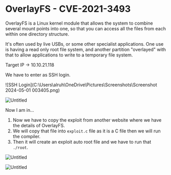 # OverlayFS - CVE-2021-3493

OverlayFS is a Linux kernel module that allows the system to combine several mount points into one, so that you can access all the files from each within one directory structure.

It's often used by live USBs, or some other specialist applications. One use is having a read only root file system, and another partition "overlayed" with that to allow applications to write to a temporary file system.

Target IP → 10.10.21.118

We have to enter as SSH login.

![SSH Login](C:\Users\alruh\OneDrive\Pictures\Screenshots\Screenshot 2024-05-01 003405.png)

![Untitled](OverlayFS%20-%20CVE-2021-3493%20b62b08b19ac84037843878446fef805d/Untitled%201.png)

Now I am in…

1. Now we have to copy the exploit from another website where we have the details of OverlayFS.
2. We will copy that file into `exploit.c` file as it is a C file then we will run the compiler.
3. Then it will create an exploit auto root file and we have to run that `./root`.

![Untitled](OverlayFS%20-%20CVE-2021-3493%20b62b08b19ac84037843878446fef805d/Untitled%202.png)

![Untitled](OverlayFS%20-%20CVE-2021-3493%20b62b08b19ac84037843878446fef805d/Untitled%203.png)
